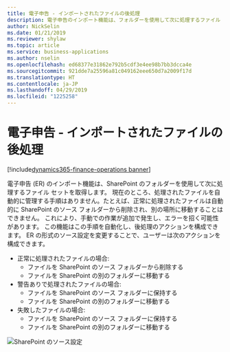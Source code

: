 ```yaml
---
title: 電子申告 - インポートされたファイルの後処理
description: 電子申告のインポート機能は、フォルダーを使用して次に処理するファイル セットを取得します。
author: NickSelin
ms.date: 01/21/2019
ms.reviewer: shylaw
ms.topic: article
ms.service: business-applications
ms.author: nselin
ms.openlocfilehash: ed68377e31862e792b5cdf3e4ee98b7bb3dcca4e
ms.sourcegitcommit: 921dde7a25596a81c049162eee650d7a2009f17d
ms.translationtype: HT
ms.contentlocale: ja-JP
ms.lasthandoff: 04/29/2019
ms.locfileid: "1225258"
---
```

#  <a name="electronic-reporting---post-processing-of-imported-files"></a>電子申告 - インポートされたファイルの後処理
[!include[dynamics365-finance-operations banner](../includes/dynamics365-finance-operations.md)]


電子申告 (ER) のインポート機能は、SharePoint のフォルダーを使用して次に処理するファイル セットを取得します。 現在のところ、処理されたファイルを自動的に管理する手順はありません。たとえば、正常に処理されたファイルは自動的に SharePoint のソース フォルダーから削除され、別の場所に移動することはできません。 これにより、手動での作業が追加で発生し、エラーを招く可能性があります。 この機能はこの手順を自動化し、後処理のアクションを構成できます。 ER の形式のソース設定を変更することで、ユーザーは次のアクションを構成できます。

- 正常に処理されたファイルの場合:
  - ファイルを SharePoint のソース フォルダーから削除する
  - ファイルを SharePoint の別のフォルダーに移動する
- 警告ありで処理されたファイルの場合:
  - ファイルを SharePoint のソース フォルダーに保持する
  - ファイルを SharePoint の別のフォルダーに移動する
- 失敗したファイルの場合:
  - ファイルを SharePoint のソース フォルダーに保持する
  - ファイルを SharePoint の別のフォルダーに移動する

![SharePoint のソース設定](media/ER-post-process.png "SharePoint のソース設定")  

